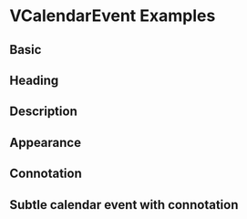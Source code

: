 # VCalendarEvent Examples

## Basic

<code-tab>
<template #example>
<BasicExample/>
</template>
<template #code>

```vue
<!--@include: ./components/calendar-event/BasicExample.vue-->
```

</template>
</code-tab>

## Heading

<code-tab>
<template #example>
<HeadingExample/>
</template>
<template #code>

```vue
<!--@include: ./components/calendar-event/HeadingExample.vue-->
```

</template>
</code-tab>

## Description

<code-tab>
<template #example>
<DescriptionExample/>
</template>
<template #code>

```vue
<!--@include: ./components/calendar-event/DescriptionExample.vue-->
```

</template>
</code-tab>

## Appearance

<code-tab>
<template #example>
<AppearanceExample/>
</template>
<template #code>

```vue
<!--@include: ./components/calendar-event/AppearanceExample.vue-->
```

</template>
</code-tab>

## Connotation

<code-tab>
<template #example>
<ConnotationExample/>
</template>
<template #code>

```vue
<!--@include: ./components/calendar-event/ConnotationExample.vue-->
```

</template>
</code-tab>

## Subtle calendar event with connotation

<code-tab>
<template #example>
<SubtitleCalendarEventExample/>
</template>
<template #code>

```vue
<!--@include: ./components/calendar-event/SubtitleCalendarEventExample.vue-->
```

</template>
</code-tab>

<script setup lang="ts">
import { defineClientComponent } from 'vitepress';

const BasicExample = defineClientComponent(() =>  import("./components/calendar-event/BasicExample.vue"));
const HeadingExample = defineClientComponent(() =>  import("./components/calendar-event/HeadingExample.vue"));
const AppearanceExample = defineClientComponent(() =>  import("./components/calendar-event/AppearanceExample.vue"));
const ConnotationExample = defineClientComponent(() =>  import("./components/calendar-event/ConnotationExample.vue"));
const SubtitleCalendarEventExample = defineClientComponent(() =>  import("./components/calendar-event/SubtitleCalendarEventExample.vue"));
const DescriptionExample = defineClientComponent(() =>  import("./components/calendar-event/DescriptionExample.vue"));

</script>
